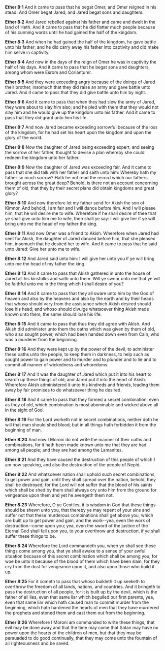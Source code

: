 **Ether 8:1** And it came to pass that he begat Omer, and Omer reigned in his stead. And Omer begat Jared; and Jared begat sons and daughters.

**Ether 8:2** And Jared rebelled against his father and came and dwelt in the land of Heth. And it came to pass that he did flatter much people because of his cunning words until he had gained the half of the kingdom.

**Ether 8:3** And when he had gained the half of the kingdom, he gave battle unto his father; and he did carry away his father into captivity and did make him serve in captivity.

**Ether 8:4** And now in the days of the reign of Omer he was in captivity the half of his days. And it came to pass that he begat sons and daughters, among whom were Esrom and Coriantumr.

**Ether 8:5** And they were exceeding angry because of the doings of Jared their brother, insomuch that they did raise an army and gave battle unto Jared. And it came to pass that they did give battle unto him by night.

**Ether 8:6** And it came to pass that when they had slew the army of Jared, they were about to slay him also; and he pled with them that they would not slay him and he would give up the kingdom unto his father. And it came to pass that they did grant unto him his life.

**Ether 8:7** And now Jared became exceeding sorrowful because of the loss of the kingdom, for he had set his heart upon the kingdom and upon the glory of the world.

**Ether 8:8** Now the daughter of Jared being exceeding expert, and seeing the sorrow of her father, thought to devise a plan whereby she could redeem the kingdom unto her father.

**Ether 8:9** Now the daughter of Jared was exceeding fair. And it came to pass that she did talk with her father and saith unto him: Whereby hath my father so much sorrow? Hath he not read the record which our fathers brought across the great deep? Behold, is there not an account concerning them of old, that they by their secret plans did obtain kingdoms and great glory?

**Ether 8:10** And now therefore let my father send for Akish the son of Kimnor. And behold, I am fair and I will dance before him. And I will please him, that he will desire me to wife. Wherefore if he shall desire of thee that ye shall give unto him me to wife, then shall ye say: I will give her if ye will bring unto me the head of my father the king.

**Ether 8:11** And now Omer was a friend to Akish. Wherefore when Jared had sent for Akish, the daughter of Jared danced before him, that she pleased him, insomuch that he desired her to wife. And it came to pass that he said unto Jared: Give her unto me to wife.

**Ether 8:12** And Jared said unto him: I will give her unto you if ye will bring unto me the head of my father the king.

**Ether 8:13** And it came to pass that Akish gathered in unto the house of Jared all his kinsfolks and saith unto them: Will ye swear unto me that ye will be faithful unto me in the thing which I shall desire of you?

**Ether 8:14** And it came to pass that they all sware unto him by the God of heaven and also by the heavens and also by the earth and by their heads that whoso should vary from the assistance which Akish desired should lose his head; and whoso should divulge whatsoever thing Akish made known unto them, the same should lose his life.

**Ether 8:15** And it came to pass that thus they did agree with Akish. And Akish did administer unto them the oaths which was given by them of old, who also sought power, which had been handed down even from Cain, who was a murderer from the beginning.

**Ether 8:16** And they were kept up by the power of the devil, to administer these oaths unto the people, to keep them in darkness, to help such as sought power to gain power and to murder and to plunder and to lie and to commit all manner of wickedness and whoredoms.

**Ether 8:17** And it was the daughter of Jared which put it into his heart to search up these things of old; and Jared put it into the heart of Akish. Wherefore Akish administered it unto his kindreds and friends, leading them away by fair promises to do whatsoever thing he desired.

**Ether 8:18** And it came to pass that they formed a secret combination, even as they of old, which combination is most abominable and wicked above all in the sight of God.

**Ether 8:19** For the Lord worketh not in secret combinations, neither doth he will that man should shed blood; but in all things hath forbidden it from the beginning of man.

**Ether 8:20** And now I Moroni do not write the manner of their oaths and combinations, for it hath been made known unto me that they are had among all people; and they are had among the Lamanites.

**Ether 8:21** And they have caused the destruction of this people of which I am now speaking, and also the destruction of the people of Nephi.

**Ether 8:22** And whatsoever nation shall uphold such secret combinations, to get power and gain, until they shall spread over the nation, behold, they shall be destroyed; for the Lord will not suffer that the blood of his saints which shall be shed by them shall always cry unto him from the ground for vengeance upon them and yet he avengeth them not.

**Ether 8:23** Wherefore, O ye Gentiles, it is wisdom in God that these things should be shewn unto you, that thereby ye may repent of your sins and suffer not that these murderous combinations shall get above you, which are built up to get power and gain, and the work--yea, even the work of destruction--come upon you; yea, even the sword of the justice of the Eternal God shall fall upon you, to your overthrow and destruction, if ye shall suffer these things to be.

**Ether 8:24** Wherefore the Lord commandeth you, when ye shall see these things come among you, that ye shall awake to a sense of your awful situation because of this secret combination which shall be among you; for woe be unto it because of the blood of them which have been slain, for they cry from the dust for vengeance upon it, and also upon those who build it up.

**Ether 8:25** For it cometh to pass that whoso buildeth it up seeketh to overthrow the freedom of all lands, nations, and countries. And it bringeth to pass the destruction of all people, for it is built up by the devil, which is the father of all lies, even that same liar which beguiled our first parents, yea, even that same liar which hath caused man to commit murder from the beginning, which hath hardened the hearts of men that they have murdered the prophets and stoned them and cast them out from the beginning.

**Ether 8:26** Wherefore I Moroni am commanded to write these things, that evil may be done away and that the time may come that Satan may have no power upon the hearts of the children of men, but that they may be persuaded to do good continually, that they may come unto the fountain of all righteousness and be saved.

